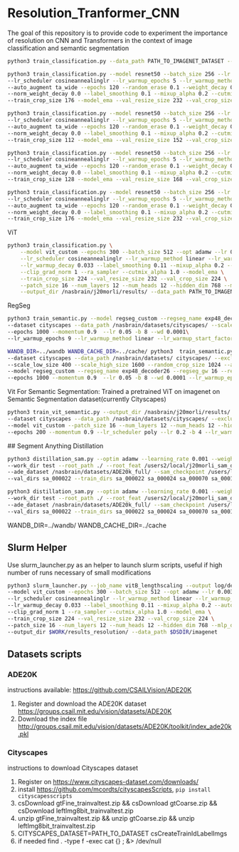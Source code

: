 # Resolution_Tranformer_CNN
The goal of this repository is to provide code to experiment the importance of resolution on CNN and Transformers in the context of image classification and semantic segmentation

```bash
python3 train_classification.py --data_path PATH_TO_IMAGENET_DATASET --train_crop_size 176  --val_resize_size 232
```

```bash
python3 train_classification.py --model resnet50 --batch_size 256 --lr 0.1 \
--lr_scheduler cosineannealinglr --lr_warmup_epochs 5 --lr_warmup_method linear \
--auto_augment ta_wide --epochs 120 --random_erase 0.1 --weight_decay 0.00002 \
--norm_weight_decay 0.0 --label_smoothing 0.1 --mixup_alpha 0.2 --cutmix_alpha 1.0 \
--train_crop_size 176 --model_ema --val_resize_size 232 --val_crop_size 224 --output_dir /nasbrain/j20morli/results/ --data_path PATH_TO_IMAGENET_DATASET
```
```bash
python3 train_classification.py --model resnet50 --batch_size 256 --lr 0.1 \
--lr_scheduler cosineannealinglr --lr_warmup_epochs 5 --lr_warmup_method linear \
--auto_augment ta_wide --epochs 120 --random_erase 0.1 --weight_decay 0.00002 \
--norm_weight_decay 0.0 --label_smoothing 0.1 --mixup_alpha 0.2 --cutmix_alpha 1.0 \
--train_crop_size 112 --model_ema --val_resize_size 152 --val_crop_size 144 --output_dir /nasbrain/j20morli/results/ --data_path PATH_TO_IMAGENET_DATASET
```
```bash
python3 train_classification.py --model resnet50 --batch_size 256 --lr 0.1 \
--lr_scheduler cosineannealinglr --lr_warmup_epochs 5 --lr_warmup_method linear \
--auto_augment ta_wide --epochs 120 --random_erase 0.1 --weight_decay 0.00002 \
--norm_weight_decay 0.0 --label_smoothing 0.1 --mixup_alpha 0.2 --cutmix_alpha 1.0 \
--train_crop_size 128 --model_ema --val_resize_size 168 --val_crop_size 160 --output_dir /nasbrain/j20morli/results/ --data_path PATH_TO_IMAGENET_DATASET
```
```bash
python3 train_classification.py --model resnet50 --batch_size 256 --lr 0.1 \
--lr_scheduler cosineannealinglr --lr_warmup_epochs 5 --lr_warmup_method linear \
--auto_augment ta_wide --epochs 120 --random_erase 0.1 --weight_decay 0.00002 \
--norm_weight_decay 0.0 --label_smoothing 0.1 --mixup_alpha 0.2 --cutmix_alpha 1.0 \
--train_crop_size 176 --model_ema --val_resize_size 232 --val_crop_size 224 --first_conv_resize 76 --channels 3 4 6 3 --output_dir /nasbrain/j20morli/results/ --data_path PATH_TO_IMAGENET_DATASET

```
ViT

```bash
python3 train_classification.py \
    --model vit_custom --epochs 300 --batch_size 512 --opt adamw --lr 0.003 --wd 0.3\
    --lr_scheduler cosineannealinglr --lr_warmup_method linear --lr_warmup_epochs 30\
    --lr_warmup_decay 0.033 --label_smoothing 0.11 --mixup_alpha 0.2 --auto_augment ra\
    --clip_grad_norm 1 --ra_sampler --cutmix_alpha 1.0 --model_ema \
    --train_crop_size 224 --val_resize_size 232 --val_crop_size 224 \
    --patch_size 16 --num_layers 12 --num_heads 12 --hidden_dim 768 --mlp_dim 3072 --img_size 224 \
    --output_dir /nasbrain/j20morli/results/ --data_path PATH_TO_IMAGENET_DATASET

```

RegSeg
```bash
python3 train_semantic.py --model regseg_custom --regseg_name exp48_decoder26 --output_dir /nasbrain/j20morli/results/ \
--dataset cityscapes --data_path /nasbrain/datasets/cityscapes/ --scale_low_size 400 --scale_high_size 1600 --random_crop_size 1024 --augmode randaug_reduced --exclude_classes 14 15 16 \
--epochs 1000 --momentum 0.9  --lr 0.05 -b 8 --wd 0.0001\
--lr_warmup_epochs 9 --lr_warmup_method linear --lr_warmup_start_factor 0.1 
```

```bash
WANDB_DIR=../wandb WANDB_CACHE_DIR=../cache/ python3  train_semantic.py --output_dir /nasbrain/j20morli/results/ \
--dataset cityscapes --data_path /nasbrain/datasets/ cityscapes/ --exclude_classes 14 15 16 \
--scale_low_size 400 --scale_high_size 1600 --random_crop_size 1024 --augmode randaug_reduced \
--model regseg_custom --regseg_name exp48_decoder26 --regseg_gw 16 --regseg_channels 32 24 64 128 320 \
--epochs 1000 --momentum 0.9  --lr 0.05 -b 8 --wd 0.0001 --lr_warmup_epochs 9 --lr_warmup_method linear --lr_warmup_start_factor 0.1 
```

Vit For Semantic Segmentation: 
Trained a pretrained ViT on imagenet on Semantic Segmentation dataset(currently Cityscapes)
```bash
python3 train_vit_semantic.py --output_dir /nasbrain/j20morli/results/ \
--dataset cityscapes --data_path /nasbrain/datasets/cityscapes/ --exclude_classes 14 15 16 --scale_low_size 400 --scale_high_size 1600 --random_crop_size 1024 --val_input_size 1024 --val_label_size 1024 --augmode randaug_reduced \
--model vit_custom --patch_size 16 --num_layers 12 --num_heads 12 --hidden_dim 384 --mlp_dim 1536 --img_size 1024 --resume /nasbrain/j20morli/jeanzay/results_resolution/vit_custom_16_12_12_384_1536_176/checkpoint.pth \
--epochs 200 --momentum 0.9 --lr_scheduler poly --lr 0.2 -b 4 --lr_warmup_epochs 9 --lr_warmup_method linear --lr_warmup_start_factor 0.1
```
## Segment Anything Distillation
```bash
python3 distillation_sam.py --optim adamw --learning_rate 0.001 --weight_decay 0.0005 --epochs 8 --batch_size 8 --model mobilesam_vit\
--work_dir test --root_path ./ --root_feat /users2/local/j20morli_sam_dataset/SAM_vit_h_features --dataset_path /users2/local/j20morli_sam_dataset/images/ \
--ade_dataset /nasbrain/datasets/ADE20k_full/ --sam_checkpoint /users/local/j20morli/data/sam_vit_h_4b8939.pth \
--val_dirs sa_000022 --train_dirs sa_000022 sa_000024 sa_000070 sa_000135 sa_000137 sa_000138 sa_000259 sa_000477 sa_000977
```
```bash
python3 distillation_sam.py --optim adamw --learning_rate 0.001 --weight_decay 0.0005 --epochs 8 --batch_size 8 --model mobilesam_vit\
--work_dir test --root_path ./ --root_feat /users2/local/j20morli_sam_dataset/SAM_vit_h_features --dataset_path /users2/local/j20morli_sam_dataset/images/ \
--ade_dataset /nasbrain/datasets/ADE20k_full/ --sam_checkpoint /users/local/j20morli/data/sam_vit_h_4b8939.pth \
--val_dirs sa_000022 --train_dirs sa_000022 sa_000024 sa_000070 sa_000135 sa_000137 sa_000138 sa_000259 sa_000477 sa_000977
```

WANDB_DIR=../wandb/ WANDB_CACHE_DIR=../cache


## Slurm Helper
Use slurm_launcher.py as an helper to launch slurm scripts, useful if high number of runs necessary of small modifications
```bash
python3 slurm_launcher.py --job_name vitB_lengthscaling --output log/default/%j/logs.out --error log/default/%j/errors.err --constraint a100 --nodes 1 --ntasks 8 --gres gpu:4 --cpus_per_task 4 --qos qos_gpu-t3 --hint nomultithread --time 20:00:00 --account sxq@a100 --script train_classification \
--model vit_custom --epochs 300 --batch_size 512 --opt adamw --lr 0.003 --wd 0.3 \
--lr_scheduler cosineannealinglr --lr_warmup_method linear --lr_warmup_epochs 30 \
--lr_warmup_decay 0.033 --label_smoothing 0.11 --mixup_alpha 0.2 --auto_augment ra \
--clip_grad_norm 1 --ra_sampler --cutmix_alpha 1.0 --model_ema \
--train_crop_size 224 --val_resize_size 232 --val_crop_size 224 \
--patch_size 16 --num_layers 12 --num_heads 12 --hidden_dim 768 --mlp_dim 3072 --img_size 224 \
--output_dir $WORK/results_resolution/ --data_path $DSDIR/imagenet
 ```


## Datasets scripts
### ADE20K
instructions available: https://github.com/CSAILVision/ADE20K
1. Register and download the ADE20K dataset https://groups.csail.mit.edu/vision/datasets/ADE20K
2. Download the index file http://groups.csail.mit.edu/vision/datasets/ADE20K/toolkit/index_ade20k.pkl


### Cityscapes
instructions to download Cityscapes dataset
1. Register on  https://www.cityscapes-dataset.com/downloads/
2. install https://github.com/mcordts/cityscapesScripts, `pip install cityscapesscripts`
3. csDownload gtFine_trainvaltest.zip && csDownload gtCoarse.zip && csDownload leftImg8bit_trainvaltest.zip
4. unzip gtFine_trainvaltest.zip && unzip gtCoarse.zip && unzip leftImg8bit_trainvaltest.zip
6. CITYSCAPES_DATASET=PATH_TO_DATASET csCreateTrainIdLabelImgs
5. if needed find . -type f -exec cat {} \; &> /dev/null
